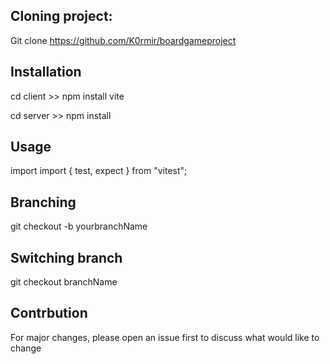 ## Cloning project:

Git clone https://github.com/K0rmir/boardgameproject

## Installation

cd client >> npm install vite

cd server >> npm install

## Usage

import import { test, expect } from "vitest";

## Branching

git checkout -b yourbranchName

## Switching branch

git checkout branchName

## Contrbution

For major changes, please open an issue first to discuss what would like to change
